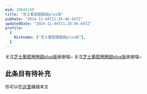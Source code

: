 ```yaml
---
mid: 20646249
title: "芝士葡萄圈圈甜plus版"
pubDate: "2024-11-04T11:26:46.647Z"
updatedDate: "2024-11-04T11:26:46.647Z"
profile:
  {
    Nickname: ["芝士葡萄圈圈甜plus版"],
  }
---
```


关注[芝士葡萄圈圈甜plus版](https://space.bilibili.com/20646249)谢谢喵~ 关注[芝士葡萄圈圈甜plus版](https://space.bilibili.com/20646249)谢谢喵~

## 此条目有待补充
你可以在[这里](https://github.com/Yuhanawa/VTuber.ICU-Content/edit/master/v/芝士葡萄圈圈甜plus版/index.md)编辑本文
